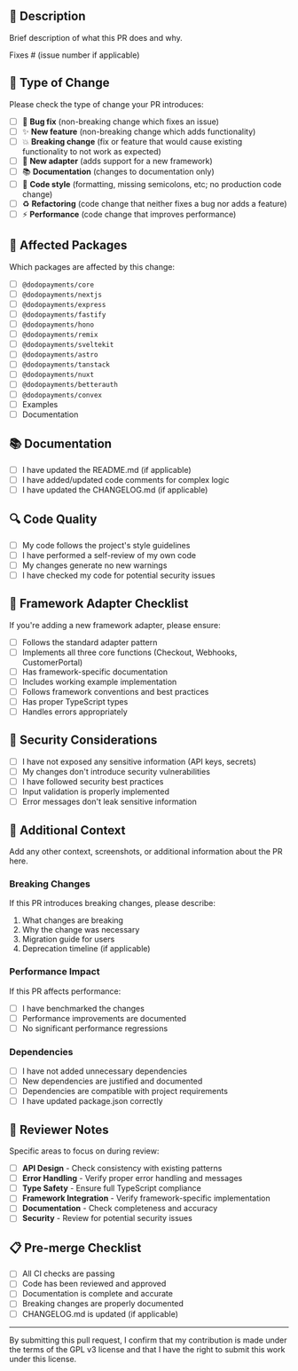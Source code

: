 ## 📝 Description

Brief description of what this PR does and why.

Fixes # (issue number if applicable)

## 🔄 Type of Change

Please check the type of change your PR introduces:

- [ ] 🐛 **Bug fix** (non-breaking change which fixes an issue)
- [ ] ✨ **New feature** (non-breaking change which adds functionality)
- [ ] 💥 **Breaking change** (fix or feature that would cause existing functionality to not work as expected)
- [ ] 🚀 **New adapter** (adds support for a new framework)
- [ ] 📚 **Documentation** (changes to documentation only)
- [ ] 🎨 **Code style** (formatting, missing semicolons, etc; no production code change)
- [ ] ♻️ **Refactoring** (code change that neither fixes a bug nor adds a feature)
- [ ] ⚡ **Performance** (code change that improves performance)

## 🎯 Affected Packages

Which packages are affected by this change:

- [ ] `@dodopayments/core`
- [ ] `@dodopayments/nextjs`
- [ ] `@dodopayments/express`
- [ ] `@dodopayments/fastify`
- [ ] `@dodopayments/hono`
- [ ] `@dodopayments/remix`
- [ ] `@dodopayments/sveltekit`
- [ ] `@dodopayments/astro`
- [ ] `@dodopayments/tanstack`
- [ ] `@dodopayments/nuxt`
- [ ] `@dodopayments/betterauth`
- [ ] `@dodopayments/convex`
- [ ] Examples
- [ ] Documentation

<!-- ## 🧪 Testing

- [ ] I have added tests that prove my fix is effective or that my feature works
- [ ] New and existing unit tests pass locally with my changes
- [ ] I have tested the changes in a real application environment
- [ ] E2E tests pass (if applicable)

### Test Coverage

Please describe the tests you've added or modified:

- [ ] Unit tests for new functionality
- [ ] Integration tests with framework
- [ ] Error handling tests
- [ ] Type safety tests
- [ ] E2E tests (if applicable) -->

## 📚 Documentation

- [ ] I have updated the README.md (if applicable)
- [ ] I have added/updated code comments for complex logic
- [ ] I have updated the CHANGELOG.md (if applicable)

## 🔍 Code Quality

- [ ] My code follows the project's style guidelines
- [ ] I have performed a self-review of my own code
- [ ] My changes generate no new warnings
- [ ] I have checked my code for potential security issues

## 🚀 Framework Adapter Checklist

If you're adding a new framework adapter, please ensure:

- [ ] Follows the standard adapter pattern
- [ ] Implements all three core functions (Checkout, Webhooks, CustomerPortal)
- [ ] Has framework-specific documentation
- [ ] Includes working example implementation
- [ ] Follows framework conventions and best practices
- [ ] Has proper TypeScript types
- [ ] Handles errors appropriately

## 🔐 Security Considerations

- [ ] I have not exposed any sensitive information (API keys, secrets)
- [ ] My changes don't introduce security vulnerabilities
- [ ] I have followed security best practices
- [ ] Input validation is properly implemented
- [ ] Error messages don't leak sensitive information

## 📖 Additional Context

Add any other context, screenshots, or additional information about the PR here.

### Breaking Changes

If this PR introduces breaking changes, please describe:

1. What changes are breaking
2. Why the change was necessary
3. Migration guide for users
4. Deprecation timeline (if applicable)

### Performance Impact

If this PR affects performance:

- [ ] I have benchmarked the changes
- [ ] Performance improvements are documented
- [ ] No significant performance regressions

### Dependencies

- [ ] I have not added unnecessary dependencies
- [ ] New dependencies are justified and documented
- [ ] Dependencies are compatible with project requirements
- [ ] I have updated package.json correctly

## 🎯 Reviewer Notes

Specific areas to focus on during review:

- [ ] **API Design** - Check consistency with existing patterns
- [ ] **Error Handling** - Verify proper error handling and messages
- [ ] **Type Safety** - Ensure full TypeScript compliance
- [ ] **Framework Integration** - Verify framework-specific implementation
- [ ] **Documentation** - Check completeness and accuracy
- [ ] **Security** - Review for potential security issues

## 📋 Pre-merge Checklist

- [ ] All CI checks are passing
- [ ] Code has been reviewed and approved
- [ ] Documentation is complete and accurate
- [ ] Breaking changes are properly documented
- [ ] CHANGELOG.md is updated (if applicable)

---

By submitting this pull request, I confirm that my contribution is made under the terms of the GPL v3 license and that I have the right to submit this work under this license.
